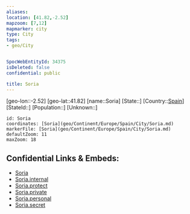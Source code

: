 ```yaml
---
aliases: 
location: [41.82,-2.52]
mapzoom: [7,12] 
mapmarker: city 
type: City
tags:
- geo/City


SpocWebEntityId: 34375
isDeleted: false
confidential: public

title: Soria
---
```

[geo-lon::-2.52]
[geo-lat::41.82]
[name::Soria]
[State::]
[Country::[Spain](geo/Continent/Europe/Spain.md)]
[StateId::]
[Population::]
[Unknown::]


```leaflet
id: Soria
coordinates: [Soria](geo/Continent/Europe/Spain/City/Soria.md)
markerFile: [Soria](geo/Continent/Europe/Spain/City/Soria.md)
defaultZoom: 11 
maxZoom: 18
```


## Confidential Links & Embeds: 
- [Soria](../../../../../../_public/geo/Continent/Europe/Spain/City/Soria.md) 
- [Soria.internal](../../../../../../_internal/geo/Continent/Europe/Spain/City/Soria.internal.md) 
- [Soria.protect](../../../../../../_protect/geo/Continent/Europe/Spain/City/Soria.protect.md) 
- [Soria.private](../../../../../../_private/geo/Continent/Europe/Spain/City/Soria.private.md) 
- [Soria.personal](../../../../../../_personal/geo/Continent/Europe/Spain/City/Soria.personal.md) 
- [Soria.secret](../../../../../../_secret/geo/Continent/Europe/Spain/City/Soria.secret.md) 
